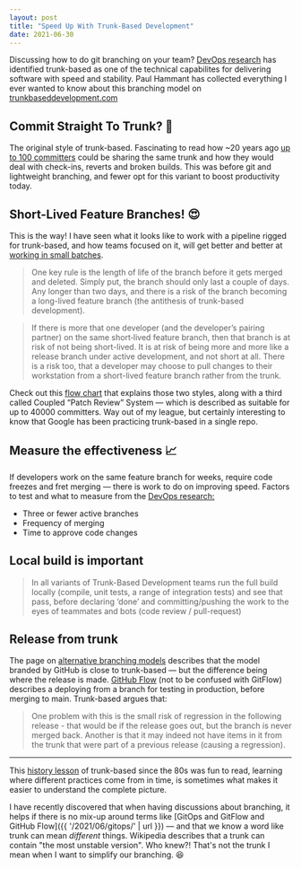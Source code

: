 ```yaml
---
layout: post
title: "Speed Up With Trunk-Based Development"
date: 2021-06-30
---
```


Discussing how to do git branching on your team? [DevOps research](https://cloud.google.com/architecture/devops/devops-tech-trunk-based-development) has identified trunk-based as one of the technical capabilites for delivering software with speed and stability. Paul Hammant has collected everything I ever wanted to know about this branching model on [trunkbaseddevelopment.com](https://trunkbaseddevelopment.com/)

## Commit Straight To Trunk? 🧐

The original style of trunk-based. Fascinating to read how ~20 years ago [up to 100 committers](https://trunkbaseddevelopment.com/committing-straight-to-the-trunk/) could be sharing the same trunk and how they would deal with check-ins, reverts and broken builds. This was before git and lightweight branching, and fewer opt for this variant to boost productivity today. 

## Short-Lived Feature Branches! 😍

This is the way! I have seen what it looks like to work with a pipeline rigged for trunk-based, and how teams focused on it, will get better and better at [working in small batches](https://cloud.google.com/architecture/devops/devops-process-working-in-small-batches).

> One key rule is the length of life of the branch before it gets merged and deleted. Simply put, the branch should only last a couple of days. Any longer than two days, and there is a risk of the branch becoming a long-lived feature branch (the antithesis of trunk-based development).

> If there is more that one developer (and the developer’s pairing partner) on the same short&#8209;lived feature branch, then that branch is at risk of not being short-lived. It is at risk of being more and more like a release branch under active development, and not short at all. There is a risk too, that a developer may choose to pull changes to their workstation from a short-lived feature branch rather from the trunk.

Check out this [flow chart](https://trunkbaseddevelopment.com/styles/) that explains those two styles, along with a third called Coupled “Patch Review” System — which is described as suitable for up to 40000 committers. Way out of my league, but certainly interesting to know that Google has been practicing trunk-based in a single repo.

## Measure the effectiveness 📈

If developers work on the same feature branch for weeks, require code freezes and fret merging — there is work to do on improving speed. Factors to test and what to measure from the [DevOps research:](https://cloud.google.com/architecture/devops/devops-tech-trunk-based-development)

- Three or fewer active branches
- Frequency of merging
- Time to approve code changes

## Local build is important

> In all variants of Trunk-Based Development teams run the full build locally (compile, unit tests, a range of integration tests) and see that pass, before declaring ‘done’ and committing/pushing the work to the eyes of teammates and bots (code review / pull-request)

## Release from trunk

The page on [alternative branching models](https://trunkbaseddevelopment.com/alternative-branching-models/) describes that the model branded by GitHub is close to trunk-based — but the difference being where the release is made. [GitHub Flow](https://guides.github.com/introduction/flow/) (not to be confused with GitFlow) describes a deploying from a branch for testing in production, before merging to main. Trunk-based argues that:

> One problem with this is the small risk of regression in the following release - that would be if the release goes out, but the branch is never merged back. Another is that it may indeed not have items in it from the trunk that were part of a previous release (causing a regression).

---

This [history lesson](https://trunkbaseddevelopment.com/game-changers/) of trunk-based since the 80s was fun to read, learning where different practices come from in time, is sometimes what makes it easier to understand the complete picture.

I have recently discovered that when having discussions about branching, it helps if there is no mix-up around terms like [GitOps and GitFlow and GitHub Flow]({{ '/2021/06/gitops/' | url }}) — and that we know a word like trunk can mean _different_ things. Wikipedia describes that a trunk can contain "the most unstable version". Who knew?! That's not the trunk I mean when I want to simplify our branching. 😆


